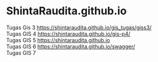 # ShintaRaudita.github.io
Tugas Gis 3 
https://shintaraudita.github.io/gis_tugas/giss3/
<br>
Tugas GIS 4
https://shintaraudita.github.io/gis-p4/
<br>
Tugas GIS 5
https://shintaraudita.github.io
<br>
Tugas GIS 6
https://shintaraudita.github.io/swagger/
<br>
Tugas GIS 7
